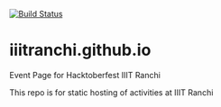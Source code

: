 [![Build Status](https://dev.azure.com/dmytrosoboliev/dmytrosoboliev/_apis/build/status/Sobanim.iiitranchi.github.io?branchName=master)](https://dev.azure.com/dmytrosoboliev/dmytrosoboliev/_build/latest?definitionId=1&branchName=master)

# iiitranchi.github.io

Event Page for Hacktoberfest IIIT Ranchi

This repo is for static hosting of activities at IIIT Ranchi
